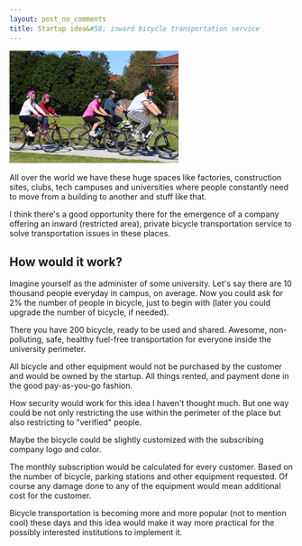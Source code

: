 ```yaml
---
layout: post_no_comments
title: Startup idea&#58; inward bicycle transportation service
---
```


<img src="/public/images/bikes.jpg" title="Bikes" alt="Bikes" width="300">

<span class="drops">A</span>ll over the world we have these huge spaces like factories, construction sites, clubs, tech campuses and universities where people constantly need to move from a building to another and stuff like that.

I think there's a good opportunity there for the emergence of a company offering an inward (restricted area), private bicycle transportation service to solve transportation issues in these places.

## How would it work?

Imagine yourself as the administer of some university. Let's say  there are 10 thousand people everyday in campus, on average. Now you could ask for 2% the number of people in bicycle, just to begin with (later you could upgrade the number of bicycle, if needed).

There you have 200 bicycle, ready to be used and shared. Awesome, non-polluting, safe, healthy fuel-free transportation for everyone inside the university perimeter.

All bicycle and other equipment would not be purchased by the customer and would be owned by the startup. All things rented, and payment done in the good pay-as-you-go fashion.

How security would work for this idea I haven't thought much. But one way could be not only restricting the use within the perimeter of the place but also restricting to "verified" people.

Maybe the bicycle could be slightly customized with the subscribing company logo and color.

The monthly subscription would be calculated for every customer. Based on the number of bicycle, parking stations and other equipment requested. Of course any damage done to any of the equipment would mean additional cost for the customer.

Bicycle transportation is becoming more and more popular (not to mention cool) these days and this idea would make it way more practical for the possibly interested institutions to implement it.